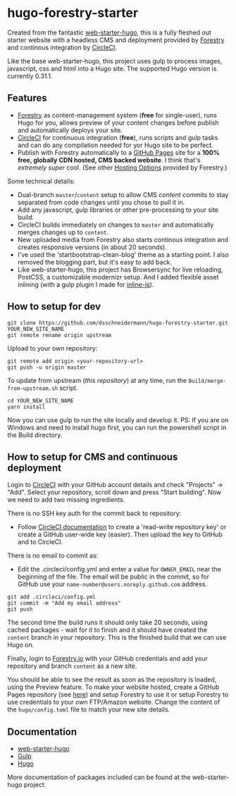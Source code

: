 # hugo-forestry-starter
Created from the fantastic [web-starter-hugo](https://github.com/adrinux/web-starter-hugo), this is a fully fleshed out starter website with a headless CMS and deployment provided by [Forestry](https://forestry.io) and continous integration by [CircleCI](https://circleci.com).

Like the base web-starter-hugo, this project uses gulp to process images, javascript, css and html into a Hugo site. The supported Hugo version is currently 0.31.1.

## Features
- [Forestry](https://forestry.io) as content-management system (**free** for single-user), runs Hugo for you, allows preview of your content changes before publish and automatically deploys your site.
- [CircleCI](https://circleci.com) for continuous integration (**free**), runs scripts and gulp tasks and can do any compilation needed for yor Hugo site to be perfect.
- Publish with Forestry automatically to a [GitHub Pages](https://pages.github.com) site for a **100% free, globally CDN hosted, CMS backed website**. I think that's *extremely super* cool. (See other [Hosting Options](https://forestry.io/docs/hosting/) provided by Forestry.)

Some technical details:
- Dual-branch ```master```/```content``` setup to allow CMS *content* commits to stay separated from code changes until you chose to pull it in.
- Add any javascript, gulp libraries or other pre-processing to your site build.
- CircleCI builds immediately on changes to ```master``` and automatically merges changes up to ```content```.
- New uploaded media from Forestry also starts continous integration and creates responsive versions (in about 20 seconds).
- I've used the 'startbootstrap-clean-blog' theme as a starting point. I also removed the blogging part, but it's easy to add back.
- Like web-starter-hugo, this project has Browsersync for live reloading, PostCSS, a customizable modernizr setup. And I added flexible asset inlining (with a gulp plugin I made for [inline-js](https://www.npmjs.com/package/inline-js)).

## How to setup for dev
```
git clone https://github.com/dsschneidermann/hugo-forestry-starter.git YOUR_NEW_SITE_NAME
git remote rename origin upstream
```

Upload to your own repository:
```
git remote add origin <your-repository-url>
git push -u origin master
```
To update from upstream (_this repository_) at any time, run the ```Build/merge-from-upstream.sh``` script.
```
cd YOUR_NEW_SITE_NAME
yarn install
```
Now you can use gulp to run the site locally and develop it. 
PS: If you are on Windows and need to install hugo first, you can run the powershell script in the Build directory.

## How to setup for CMS and continuous deployment

Login to [CircleCI](https://circleci.com) with your GitHub account details and check "Projects" -> "Add". Select your repository, scroll down and press "Start building". Now we need to add two missing ingredients.

There is no SSH key auth for the commit back to repository:

- Follow [CircleCI documentation](https://circleci.com/docs/1.0/adding-read-write-deployment-key/) to create a 'read-write repository key' or create a GitHub user-wide key (easier). Then upload the key to GitHub and to CircleCI.

There is no email to commit as:

- Edit the .circleci/config.yml and enter a value for ```OWNER_EMAIL``` near the beginning of the file. The email will be public in the commit, so for GitHub use your ```name-number@users.noreply.github.com``` address.

```
git add .circleci/config.yml
git commit -m "Add my email address"
git push
```

The second time the build runs it should only take 20 seconds, using cached packages - wait for it to finish and it should have created the ```content``` branch in your repository. This is the finished build that we can use Hugo on.

Finally, login to [Forestry.io](https://forestry.io) with your GitHub credentials and add your repository and branch ```content``` as a new site.

You should be able to see the result as soon as the repository is loaded, using the Preview feature. To make your website hosted, create a GitHub Pages repository (see [here](https://pages.github.com/#user-site)) and setup Forestry to use it or setup Forestry to use credentials to your own FTP/Amazon website.
Change the content of the ```hugo/config.toml``` file to match your new site details.

## Documentation
- [web-starter-hugo](https://github.com/adrinux/web-starter-hugo)
- [Gulp](https://github.com/gulpjs/gulp/tree/master/docs)
- [Hugo](https://gohugo.io/overview/introduction/)

More documentation of packages included can be found at the web-starter-hugo project.